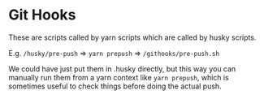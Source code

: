 # Git Hooks

These are scripts called by yarn scripts which are called by husky scripts.

E.g. `/husky/pre-push` => `yarn prepush` => `/githooks/pre-push.sh`

We could have just put them in .husky directly, but this way you can manually
run them from a yarn context like `yarn prepush`, which is sometimes useful to
check things before doing the actual push.
